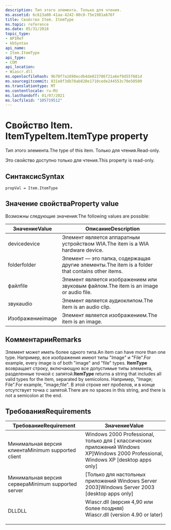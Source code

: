 ```yaml
---
description: Тип этого элемента. Только для чтения.
ms.assetid: 6c613a08-41aa-4242-80c0-75e1981a676f
title: Свойство Item. ItemType
ms.topic: reference
ms.date: 05/31/2018
topic_type:
- APIRef
- kbSyntax
api_name:
- Item.ItemType
api_type:
- COM
api_location:
- Wiascr.dll
ms.openlocfilehash: 9b70f7a1698ecdb4de023786f21a6ef9d55f681d
ms.sourcegitcommit: 831e8f3db78ab820e1710cede244553c70e50500
ms.translationtype: MT
ms.contentlocale: ru-RU
ms.lasthandoff: 01/07/2021
ms.locfileid: "105719512"
---
```

# <a name="itemitemtype-property"></a><span data-ttu-id="db147-104">Свойство Item. ItemType</span><span class="sxs-lookup"><span data-stu-id="db147-104">Item.ItemType property</span></span>

<span data-ttu-id="db147-105">Тип этого элемента.</span><span class="sxs-lookup"><span data-stu-id="db147-105">The type of this item.</span></span> <span data-ttu-id="db147-106">Только для чтения.</span><span class="sxs-lookup"><span data-stu-id="db147-106">Read-only.</span></span>

<span data-ttu-id="db147-107">Это свойство доступно только для чтения.</span><span class="sxs-lookup"><span data-stu-id="db147-107">This property is read-only.</span></span>

## <a name="syntax"></a><span data-ttu-id="db147-108">Синтаксис</span><span class="sxs-lookup"><span data-stu-id="db147-108">Syntax</span></span>


```JScript
propVal = Item.ItemType
```



## <a name="property-value"></a><span data-ttu-id="db147-109">Значение свойства</span><span class="sxs-lookup"><span data-stu-id="db147-109">Property value</span></span>

<span data-ttu-id="db147-110">Возможны следующие значения:</span><span class="sxs-lookup"><span data-stu-id="db147-110">The following values are possible:</span></span>



| <span data-ttu-id="db147-111">Значение</span><span class="sxs-lookup"><span data-stu-id="db147-111">Value</span></span>  | <span data-ttu-id="db147-112">Описание</span><span class="sxs-lookup"><span data-stu-id="db147-112">Description</span></span>                                     |
|--------|-------------------------------------------------|
| <span data-ttu-id="db147-113">device</span><span class="sxs-lookup"><span data-stu-id="db147-113">device</span></span> | <span data-ttu-id="db147-114">Элемент является аппаратным устройством WIA.</span><span class="sxs-lookup"><span data-stu-id="db147-114">The item is a WIA hardware device.</span></span>              |
| <span data-ttu-id="db147-115">folder</span><span class="sxs-lookup"><span data-stu-id="db147-115">folder</span></span> | <span data-ttu-id="db147-116">Элемент — это папка, содержащая другие элементы.</span><span class="sxs-lookup"><span data-stu-id="db147-116">The item is a folder that contains other items.</span></span> |
| <span data-ttu-id="db147-117">файл</span><span class="sxs-lookup"><span data-stu-id="db147-117">file</span></span>   | <span data-ttu-id="db147-118">Элемент является изображением или звуковым файлом.</span><span class="sxs-lookup"><span data-stu-id="db147-118">The item is an image or audio file.</span></span>             |
| <span data-ttu-id="db147-119">звук</span><span class="sxs-lookup"><span data-stu-id="db147-119">audio</span></span>  | <span data-ttu-id="db147-120">Элемент является аудиоклипом.</span><span class="sxs-lookup"><span data-stu-id="db147-120">The item is an audio clip.</span></span>                      |
| <span data-ttu-id="db147-121">Изображение</span><span class="sxs-lookup"><span data-stu-id="db147-121">image</span></span>  | <span data-ttu-id="db147-122">Элемент является изображением.</span><span class="sxs-lookup"><span data-stu-id="db147-122">The item is an image.</span></span>                           |



 

## <a name="remarks"></a><span data-ttu-id="db147-123">Комментарии</span><span class="sxs-lookup"><span data-stu-id="db147-123">Remarks</span></span>

<span data-ttu-id="db147-124">Элемент может иметь более одного типа.</span><span class="sxs-lookup"><span data-stu-id="db147-124">An item can have more than one type.</span></span> <span data-ttu-id="db147-125">Например, все изображения имеют типы "Image" и "File".</span><span class="sxs-lookup"><span data-stu-id="db147-125">For example, every image is of both "image" and "file" types.</span></span> <span data-ttu-id="db147-126">**ItemType** возвращает строку, включающую все допустимые типы элемента, разделенные точкой с запятой.</span><span class="sxs-lookup"><span data-stu-id="db147-126">**ItemType** returns a string that includes all valid types for the item, separated by semicolons.</span></span> <span data-ttu-id="db147-127">Например, "Image; File".</span><span class="sxs-lookup"><span data-stu-id="db147-127">For example, "image;file".</span></span> <span data-ttu-id="db147-128">В этой строке нет пробелов, и в конце отсутствует точка с запятой.</span><span class="sxs-lookup"><span data-stu-id="db147-128">There are no spaces in this string, and there is not a semicolon at the end.</span></span>

## <a name="requirements"></a><span data-ttu-id="db147-129">Требования</span><span class="sxs-lookup"><span data-stu-id="db147-129">Requirements</span></span>



| <span data-ttu-id="db147-130">Требование</span><span class="sxs-lookup"><span data-stu-id="db147-130">Requirement</span></span> | <span data-ttu-id="db147-131">Значение</span><span class="sxs-lookup"><span data-stu-id="db147-131">Value</span></span> |
|-------------------------------------|---------------------------------------------------------------------------------------------------------------|
| <span data-ttu-id="db147-132">Минимальная версия клиента</span><span class="sxs-lookup"><span data-stu-id="db147-132">Minimum supported client</span></span><br/> | <span data-ttu-id="db147-133">Windows 2000 Professional, только для \[ классических приложений Windows XP\]</span><span class="sxs-lookup"><span data-stu-id="db147-133">Windows 2000 Professional, Windows XP \[desktop apps only\]</span></span><br/>                                        |
| <span data-ttu-id="db147-134">Минимальная версия сервера</span><span class="sxs-lookup"><span data-stu-id="db147-134">Minimum supported server</span></span><br/> | <span data-ttu-id="db147-135">\[Только для настольных приложений Windows Server 2003\]</span><span class="sxs-lookup"><span data-stu-id="db147-135">Windows Server 2003 \[desktop apps only\]</span></span><br/>                                                          |
| <span data-ttu-id="db147-136">DLL</span><span class="sxs-lookup"><span data-stu-id="db147-136">DLL</span></span><br/>                      | <dl> <span data-ttu-id="db147-137"><dt>Wiascr.dll (версия 4,90 или более поздняя)</dt></span><span class="sxs-lookup"><span data-stu-id="db147-137"><dt>Wiascr.dll (version 4.90 or later)</dt></span></span> </dl> |



 

 




